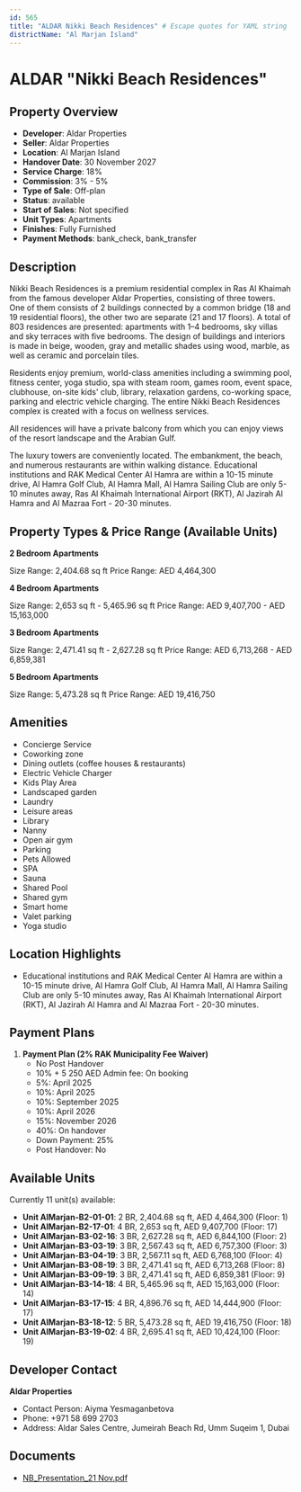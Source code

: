 ```yaml
---
id: 565
title: "ALDAR Nikki Beach Residences" # Escape quotes for YAML string
districtName: "Al Marjan Island"
---
```


# ALDAR "Nikki Beach Residences"

## Property Overview
- **Developer**: Aldar Properties
- **Seller**: Aldar Properties
- **Location**: Al Marjan Island
- **Handover Date**: 30 November 2027
- **Service Charge**: 18%
- **Commission**: 3% - 5%
- **Type of Sale**: Off-plan
- **Status**: available
- **Start of Sales**: Not specified
- **Unit Types**: Apartments
- **Finishes**: Fully Furnished
- **Payment Methods**: bank_check, bank_transfer

## Description
Nikki Beach Residences is a premium residential complex in Ras Al Khaimah from the famous developer Aldar Properties, consisting of three towers. One of them consists of 2 buildings connected by a common bridge (18 and 19 residential floors), the other two are separate (21 and 17 floors). A total of 803 residences are presented: apartments with 1–4 bedrooms, sky villas and sky terraces with five bedrooms. The design of buildings and interiors is made in beige, wooden, gray and metallic shades using wood, marble, as well as ceramic and porcelain tiles.

Residents enjoy premium, world-class amenities including a swimming pool, fitness center, yoga studio, spa with steam room, games room, event space, clubhouse, on-site kids' club, library, relaxation gardens, co-working space, parking and electric vehicle charging. The entire Nikki Beach Residences complex is created with a focus on wellness services.

All residences will have a private balcony from which you can enjoy views of the resort landscape and the Arabian Gulf.

The luxury towers are conveniently located. The embankment, the beach, and numerous restaurants are within walking distance. Educational institutions and RAK Medical Center Al Hamra are within a 10-15 minute drive, Al Hamra Golf Club, Al Hamra Mall, Al Hamra Sailing Club are only 5-10 minutes away, Ras Al Khaimah International Airport (RKT), Al Jazirah Al Hamra and Al Mazraa Fort - 20-30 minutes.

## Property Types & Price Range (Available Units)
**2 Bedroom Apartments**

Size Range: 2,404.68 sq ft
Price Range: AED 4,464,300

**4 Bedroom Apartments**

Size Range: 2,653 sq ft - 5,465.96 sq ft
Price Range: AED 9,407,700 - AED 15,163,000

**3 Bedroom Apartments**

Size Range: 2,471.41 sq ft - 2,627.28 sq ft
Price Range: AED 6,713,268 - AED 6,859,381

**5 Bedroom Apartments**

Size Range: 5,473.28 sq ft
Price Range: AED 19,416,750

## Amenities
- Concierge Service
- Coworking zone
- Dining outlets  (coffee houses & restaurants)
- Electric Vehicle Charger
- Kids Play Area
- Landscaped garden
- Laundry
- Leisure areas
- Library
- Nanny
- Open air gym
- Parking
- Pets Allowed
- SPA
- Sauna
- Shared Pool
- Shared gym
- Smart home
- Valet parking
- Yoga studio

## Location Highlights
- Educational institutions and RAK Medical Center Al Hamra are within a 10-15 minute drive, Al Hamra Golf Club, Al Hamra Mall, Al Hamra Sailing Club are only 5-10 minutes away, Ras Al Khaimah International Airport (RKT), Al Jazirah Al Hamra and Al Mazraa Fort - 20-30 minutes.

## Payment Plans
1. **Payment Plan (2% RAK Municipality Fee Waiver)**
   - No Post Handover
   - 10% + 5 250 AED Admin fee: On booking
   - 5%: April 2025
   - 10%: April 2025
   - 10%: September 2025
   - 10%: April 2026
   - 15%: November 2026
   - 40%: On handover
   - Down Payment: 25%
   - Post Handover: No

## Available Units
Currently 11 unit(s) available:
- **Unit AlMarjan-B2-01-01**: 2 BR, 2,404.68 sq ft, AED 4,464,300 (Floor: 1)
- **Unit AlMarjan-B2-17-01**: 4 BR, 2,653 sq ft, AED 9,407,700 (Floor: 17)
- **Unit AlMarjan-B3-02-16**: 3 BR, 2,627.28 sq ft, AED 6,844,100 (Floor: 2)
- **Unit AlMarjan-B3-03-19**: 3 BR, 2,567.43 sq ft, AED 6,757,300 (Floor: 3)
- **Unit AlMarjan-B3-04-19**: 3 BR, 2,567.11 sq ft, AED 6,768,100 (Floor: 4)
- **Unit AlMarjan-B3-08-19**: 3 BR, 2,471.41 sq ft, AED 6,713,268 (Floor: 8)
- **Unit AlMarjan-B3-09-19**: 3 BR, 2,471.41 sq ft, AED 6,859,381 (Floor: 9)
- **Unit AlMarjan-B3-14-18**: 4 BR, 5,465.96 sq ft, AED 15,163,000 (Floor: 14)
- **Unit AlMarjan-B3-17-15**: 4 BR, 4,896.76 sq ft, AED 14,444,900 (Floor: 17)
- **Unit AlMarjan-B3-18-12**: 5 BR, 5,473.28 sq ft, AED 19,416,750 (Floor: 18)
- **Unit AlMarjan-B3-19-02**: 4 BR, 2,695.41 sq ft, AED 10,424,100 (Floor: 19)

## Developer Contact
**Aldar Properties**
- Contact Person: Aiyma Yesmaganbetova
- Phone: +971 58 699 2703
- Address: Aldar Sales Centre, Jumeirah Beach Rd, Umm Suqeim 1, Dubai

## Documents
- [NB_Presentation_21 Nov.pdf](https://cdn.geniemap.net/2023/12/27/59BaN4Dp4VbogKnSvBFuaGob3AkgkSoav4ffCtPn.pdf)
